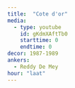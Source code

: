 ```yaml
---
title:  "Cote d'or"
media:
  - type: youtube
    id: gKdmXAftTb0
    starttime: 0
    endtime: 0
decor: 1987-1989
ankers:
  - Reddy De Mey
hour: "laat"
---
```

